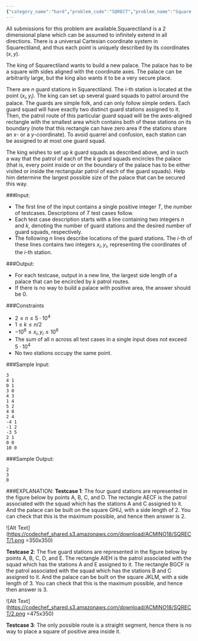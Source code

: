 ```yaml
---
{"category_name":"hard","problem_code":"SQRECT","problem_name":"Square in rectangles","languages_supported":{"0":"C","1":"CPP14","2":"JAVA","3":"PYTH","4":"PYTH 3.6","5":"PYPY","6":"CS2","7":"PAS fpc","8":"PAS gpc","9":"RUBY","10":"PHP","11":"GO","12":"NODEJS","13":"HASK","14":"rust","15":"SCALA","16":"swift","17":"D","18":"PERL","19":"FORT","20":"WSPC","21":"ADA","22":"CAML","23":"ICK","24":"BF","25":"ASM","26":"CLPS","27":"PRLG","28":"ICON","29":"SCM qobi","30":"PIKE","31":"ST","32":"NICE","33":"LUA","34":"BASH","35":"NEM","36":"LISP sbcl","37":"LISP clisp","38":"SCM guile","39":"JS","40":"ERL","41":"TCL","42":"kotlin","43":"PERL6","44":"TEXT","45":"SCM chicken","46":"PYP3","47":"CLOJ","48":"COB","49":"FS"},"max_timelimit":10,"source_sizelimit":50000,"problem_author":"balajiganapath","problem_tester":null,"date_added":"25-12-2018","tags":{"0":"balajiganapath"},"time":{"view_start_date":1546074900,"submit_start_date":1546074900,"visible_start_date":1546074900,"end_date":1735669800},"is_direct_submittable":false,"layout":"problem"}
---
```

<span class="solution-visible-txt">All submissions for this problem are available.</span>Squarectiland is a 2 dimensional plane which can be assumed to infinitely extend in all directions. There is a universal Cartesian coordinate system in Squarectiland, and thus each point is uniquely described by its coordinates $(x, y)$.

The king of Squarectiland wants to build a new palace. The palace has to be a square with sides aligned with the coordinate axes. The palace can be arbitrarily large, but the king also wants it to be a very secure place.

There are $n$ guard stations in Squarectiland. The $i$-th station is located at the point $(x_i, y_i)$. The king can set up several guard squads to patrol around the palace. The guards are simple folk, and can only follow simple orders. Each guard squad will have exactly two distinct guard stations assigned to it. Then, the patrol route of this particular guard squad will be the axes-aligned rectangle with the smallest area which contains both of these stations on its boundary (note that this rectangle can have zero area if the stations share an $x$- or a $y$-coordinate). To avoid quarrel and confusion, each station can be assigned to at most one guard squad.

The king wishes to set up $k$ guard squads as described above, and in such a way that the patrol of each of the $k$ guard squads encircles the palace (that is, every point inside or on the boundary of the palace has to be either visited or inside the rectangular patrol of each of the guard squads). Help him determine the largest possible size of the palace that can be secured this way.

###Input:
- The first line of the input contains a single positive integer $T$, the number of testcases. Descriptions of $T$ test cases follow. 
- Each test case description starts with a line containing two integers $n$ and $k$, denoting the number of guard stations and the desired number of guard squads, respectively.
- The following $n$ lines describe locations of the guard stations. The $i$-th of these lines contains two integers $x_i, y_i$, representing the coordinates of the $i$-th station. 


###Output:
- For each testcase, output in a new line, the largest side length of a palace that can be encircled by $k$ patrol routes. 
- If there is no way to build a palace with positive area, the answer should be $0$.

###Constraints 
- $2 \leq n \leq 5 \cdot 10^4$
- $1 \leq k \leq n / 2$
- $-10^6 \leq x_i, y_i \leq 10^6$
- The sum of all $n$ across all test cases in a single input does not exceed $5 \cdot 10^4$
- No two stations occupy the same point.

###Sample Input:
```
3
4 1
0 1
3 0
4 3
1 4
5 2
4 0
2 4
-4 1
-1 2
-3 5
2 1
0 0
10 0
```

###Sample Output:
```
2
3
0
```
	
###EXPLANATION:
**Testcase 1**:
The four guard stations are represented in the figure below by points A, B, C, and D. The rectangle AECF is the patrol associated with the squad which has the stations A and C assigned to it. And the palace can be built on the square GHIJ, with a side length of 2. You can check that this is the maximum possible, and hence then answer is 2.

![Alt Text](https://codechef_shared.s3.amazonaws.com/download/ACMINO18/SQRECT/1.png =350x350)


**Testcase 2**:
The five guard stations are represented in the figure below by points A, B, C, D, and E. The rectangle AIEH is the patrol associated with the squad which has the stations A and E assigned to it. The rectangle BGCF is the patrol associated with the squad which has the stations B and C assigned to it. And the palace can be built on the square JKLM, with a side length of 3. You can check that this is the maximum possible, and hence then answer is 3.

![Alt Text](https://codechef_shared.s3.amazonaws.com/download/ACMINO18/SQRECT/2.png =475x350)

**Testcase 3**: The only possible route is a straight segment, hence there is no way to place a square of positive area inside it.